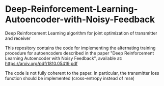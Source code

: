 # Deep-Reinforcement-Learning-Autoencoder-with-Noisy-Feedback
Deep Reinforcement Learning algorithm for joint optimization of transmitter and receiver 

This repository contains the code for implementing the alternating training procedure for autoencoders described in the paper "Deep Reinforcement Learning Autoencoder with Noisy Feedback", available at: https://arxiv.org/pdf/1810.05419.pdf

The code is not fully coherent to the paper. In particular, the transmitter loss function should be implemented (cross-entropy instead of mse)
